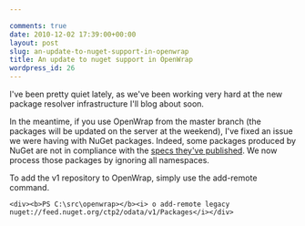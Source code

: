 ```yaml
---

comments: true
date: 2010-12-02 17:39:00+00:00
layout: post
slug: an-update-to-nuget-support-in-openwrap
title: An update to nuget support in OpenWrap
wordpress_id: 26
---
```


I've been pretty quiet lately, as we've been working very hard at the new package resolver infrastructure I'll blog about soon.




In the meantime, if you use OpenWrap from the master branch (the packages will be updated on the server at the weekend), I've fixed an issue we were having with NuGet packages. Indeed, some packages produced by NuGet are not in compliance with the [specs they've published](http://nuget.codeplex.com/documentation?title=Nuspec%20Format). We now process those packages by ignoring all namespaces.




To add the v1 repository to OpenWrap, simply use the add-remote command.



    
    <div><b>PS C:\src\openwrap></b><i> o add-remote legacy nuget://feed.nuget.org/ctp2/odata/v1/Packages</i></div>
